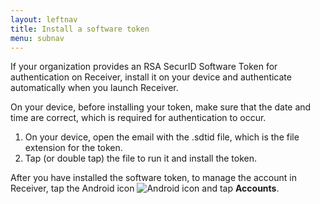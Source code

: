 ```yaml
---
layout: leftnav
title: Install a software token
menu: subnav
---
```


If your organization provides an RSA SecurID Software Token for authentication on Receiver, install it on your device and authenticate automatically when you launch Receiver.

On your device, before installing your token, make sure that the date and time are correct, which is required for authentication to occur.

1. On your device, open the email with the .sdtid file, which is the file extension for the token.
2. Tap (or double tap) the file to run it and install the token.

After you have installed the software token, to manage the account in Receiver, tap the Android icon ![Android icon](./android-icon.png) and tap **Accounts**.




